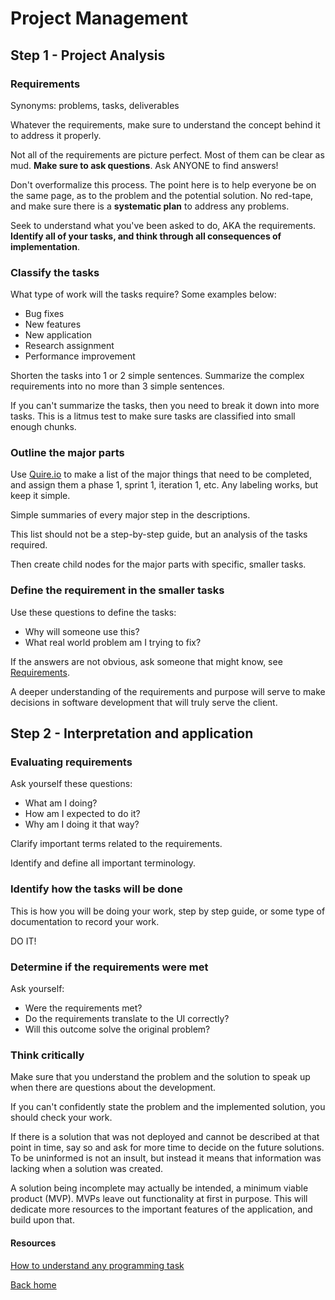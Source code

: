 # Project Management

## Step 1 - Project Analysis

### Requirements

Synonyms: problems, tasks, deliverables

Whatever the requirements, make sure to understand the concept behind it to address it properly.

Not all of the requirements are picture perfect. Most of them can be clear as mud. **Make sure to ask questions**. Ask ANYONE to find answers!

Don't overformalize this process. The point here is to help everyone be on the same page, as to the problem and the potential solution. No red-tape, and make sure there is a **systematic plan** to address any problems.

Seek to understand what you've been asked to do, AKA the requirements. **Identify all of your tasks, and think through all consequences of implementation**.

### Classify the tasks

What type of work will the tasks require? Some examples below:

- Bug fixes
- New features
- New application
- Research assignment
- Performance improvement

Shorten the tasks into 1 or 2 simple sentences. Summarize the complex requirements into no more than 3 simple sentences.

If you can't summarize the tasks, then you need to break it down into more tasks. This is a litmus test to make sure tasks are classified into small enough chunks.

### Outline the major parts

Use [Quire.io](http://Quire.io) to make a list of the major things that need to be completed, and assign them a phase 1, sprint 1, iteration 1, etc. Any labeling works, but keep it simple.

Simple summaries of every major step in the descriptions.

This list should not be a step-by-step guide, but an analysis of the tasks required.

Then create child nodes for the major parts with specific, smaller tasks.

### Define the requirement in the smaller tasks

Use these questions to define the tasks:

- Why will someone use this?
- What real world problem am I trying to fix?

If the answers are not obvious, ask someone that might know, see [Requirements](#Requirements).

A deeper understanding of the requirements and purpose will serve to make decisions in software development that will truly serve the client.

## Step 2 - Interpretation and application

### Evaluating requirements

Ask yourself these questions:

- What am I doing?
- How am I expected to do it?
- Why am I doing it that way?

Clarify important terms related to the requirements.

Identify and define all important terminology.

### Identify how the tasks will be done

This is how you will be doing your work, step by step guide, or some type of documentation to record your work.

DO IT!

### Determine if the requirements were met

Ask yourself:

- Were the requirements met?
- Do the requirements translate to the UI correctly?
- Will this outcome solve the original problem?

### Think critically

Make sure that you understand the problem and the solution to speak up when there are questions about the development.

If you can't confidently state the problem and the implemented solution, you should check your work.

If there is a solution that was not deployed and cannot be described at that point in time, say so and ask for more time to decide on the future solutions. To be uninformed is not an insult, but instead it means that information was lacking when a solution was created.

A solution being incomplete may actually be intended, a minimum viable product (MVP). MVPs leave out functionality at first in purpose. This will dedicate more resources to the important features of the application, and build upon that.

#### Resources

[How to understand any programming task](https://medium.freecodecamp.org/how-to-understand-any-programming-task-aea41eabe66e)

[Back home](./README.md)
